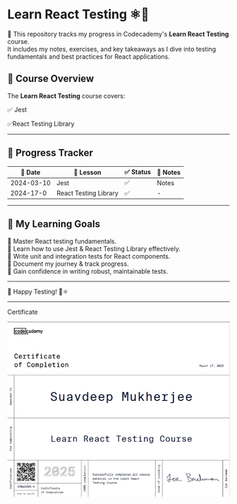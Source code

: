 # Learn React Testing ⚛️🚀

🧪 This repository tracks my progress in Codecademy's **Learn React Testing** course.  
It includes my notes, exercises, and key takeaways as I dive into testing fundamentals and best practices for React applications.  

## 📖 Course Overview

The **Learn React Testing** course covers:  

✅ Jest

✅React Testing Library

---

## 🚀 Progress Tracker

| 📅 Date    | 📖 Lesson             | ✅ Status | 📝 Notes |
| ---------- | --------------------- | -------- | -------- |
| 2024-03-10 | Jest                  | ✅        | Notes    |
| 2024-17-0  | React Testing Library | ✅        | -        |

---

## 📝 My Learning Goals

🎯 Master React testing fundamentals.  
🎯 Learn how to use Jest & React Testing Library effectively.  
🎯 Write unit and integration tests for React components.  
🎯 Document my journey & track progress.  
🎯 Gain confidence in writing robust, maintainable tests.  

---

🚀 Happy Testing! 🧪⚛️  

---

Certificate 

![](./assets/react-testing-certificate.png)
